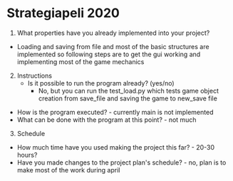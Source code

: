 # Strategiapeli 2020

1. What properties have you already implemented into your project?
  - Loading and saving from file and most of the basic structures are implemented so following 
    steps are to get the gui working and implementing most of the game mechanics

2. Instructions
   - Is it possible to run the program already? (yes/no)
        - No, but you can run the test_load.py which tests game object creation from save_file and
          saving the game to new_save file 
  - How is the program executed?
        - currently main is not implemented
  - What can be done with the program at this point?
        - not much 

3. Schedule

  - How much time have you  used making the project this far?
        - 20-30 hours?
  - Have you made changes to the project plan's schedule?
        - no, plan is to make most of the work during april

